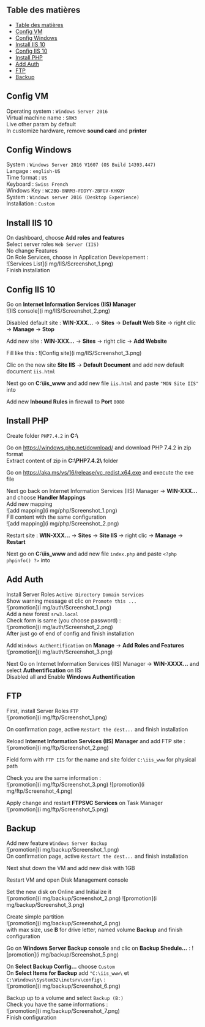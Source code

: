 ## Table des matières

- [Table des matières](#table-des-mati%c3%a8res)
- [Config VM](#config-vm)
- [Config Windows](#config-windows)
- [Install IIS 10](#install-iis-10)
- [Config IIS 10](#config-iis-10)
- [Install PHP](#install-php)
- [Add Auth](#add-auth)
- [FTP](#ftp)
- [Backup](#backup)

## Config VM

Operating system : `Windows Server 2016`  
Virtual machine name : `SRW3`  
Live other param by default  
In customize hardware, remove **sound card** and **printer**

## Config Windows

System : `Windows Server 2016 V1607 (OS Build 14393.447)`  
Langage : `english-US`  
Time format : `US`  
Keyboard : `Swiss French`  
Windows Key :  `WC2BQ-8NRM3-FDDYY-2BFGV-KHKQY`  
System : `Windows server 2016 (Desktop Experience)`  
Installation : `Custom`

## Install IIS 10

On dashboard, choose **Add roles and features**  
Select server roles `Web Server (IIS)`  
No change Features  
On Role Services, choose in Application Developement :  
![Services List](i mg/IIS/Screenshot_1.png)  
Finish installation  

## Config IIS 10

Go on **Internet Information Services (IIS) Manager**  
![IIS console](i mg/IIS/Screenshot_2.png)  

Disabled default site : **WIN-XXX...** -> **Sites** -> **Default Web Site** -> right clic -> **Manage** -> **Stop**  

Add new site : **WIN-XXX...** -> **Sites** -> right clic -> **Add Website**

Fill like this :
![Config site](i mg/IIS/Screenshot_3.png)  

Clic on the new site **Site IIS** -> **Default Document** and add new default document `iis.html`  

Next go on **C:\iis_www** and add new file `iis.html` and paste `"MON Site IIS"` into  

Add new **Inbound Rules** in firewall to **Port** `8080`

## Install PHP

Create folder `PHP7.4.2` in **C:\\**  

Go on https://windows.php.net/download/ and download PHP 7.4.2 in zip format  
Extract content of zip in **C:\PHP7.4.2\\** folder  

Go on https://aka.ms/vs/16/release/vc_redist.x64.exe and execute the exe file  

Next go back on Internet Information Services (IIS) Manager -> **WIN-XXX...** and choose **Handler Mappings**  
Add new mapping  
![add mapping](i mg/php/Screenshot_1.png)  
Fill content with the same configuration  
![add mapping](i mg/php/Screenshot_2.png)  

Restart site : **WIN-XXX...** -> **Sites** -> **Site IIS** -> right clic -> **Manage** -> **Restart**  

Next go on **C:\iis_www** and add new file `index.php` and paste `<?php phpinfo() ?>` into  

## Add Auth

Install Server Roles `Active Directory Domain Services`  
Show warning message et clic on `Promote this ...`  
![promotion](i mg/auth/Screenshot_1.png)  
Add a new forest `srw3.local`  
Check form is same (you choose password) :  
![promotion](i mg/auth/Screenshot_2.png)  
After just go of end of config and finish installation  

Add `Windows Authentification` on **Manage** -> **Add Roles and Features**  
![promotion](i mg/auth/Screenshot_3.png)  

Next Go on Internet Information Services (IIS) Manager -> **WIN-XXXX...** and select **Authentification** on IIS  
Disabled all and Enable **Windows Authentification**

## FTP

First, install Server Roles `FTP`  
![promotion](i mg/ftp/Screenshot_1.png)

On confirmation page, active `Restart the dest...` and finish installation  

Reload **Internet Information Services (IIS) Manager** and add FTP site :  
![promotion](i mg/ftp/Screenshot_2.png)  

Field form with `FTP IIS` for the name and site folder `C:\iis_www` for physical path  

Check you are the same information :  
![promotion](i mg/ftp/Screenshot_3.png)
![promotion](i mg/ftp/Screenshot_4.png)

Apply change and restart **FTPSVC Services** on Task Manager  
![promotion](i mg/ftp/Screenshot_5.png)  

## Backup

Add new feature `Windows Server Backup`  
![promotion](i mg/backup/Screenshot_1.png)  
On confirmation page, active `Restart the dest...` and finish installation  

Next shut down the VM and add new disk with 1GB 

Restart VM and open Disk Management console  

Set the new disk on Online and Initialize it  
![promotion](i mg/backup/Screenshot_2.png)
![promotion](i mg/backup/Screenshot_3.png) 

Create simple partition   
![promotion](i mg/backup/Screenshot_4.png)  
with max size, use **B** for drive letter, named volume **Backup** and finish configuration  

Go on **Windows Server Backup console** and clic on **Backup Shedule...** :
![promotion](i mg/backup/Screenshot_5.png)  

On **Select Backup Config...** choose `Custom`  
On **Select Items for Backup** add `"C:\iis_www\` et `C:\Windows\System32\inetsrv\config\` :  
![promotion](i mg/backup/Screenshot_6.png)  

Backup up to a volume and select `Backup (B:)`  
Check you have the same informations :  
![promotion](i mg/backup/Screenshot_7.png)  
Finish configuration